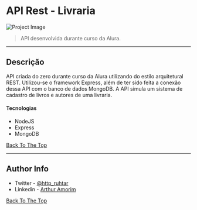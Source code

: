 # API Rest - Livraria

![Project Image](https://media.istockphoto.com/photos/books-stacked-on-table-at-bookstore-picture-id120004828?k=20&m=120004828&s=612x612&w=0&h=3Id1rv7HDuCY4aOIas4SGK3yJ_3uJoTQPE35B8i3kwE=)

> API desenvolvida durante curso da Alura.

---

## Descrição

API criada do zero durante curso da Alura utilizando do estilo arquitetural REST. Utilizou-se o framework Express, além de ter sido feita a conexão dessa API com o banco de dados MongoDB. A API simula um sistema de cadastro de livros e autores de uma livraria. 

#### Tecnologias

- NodeJS
- Express
- MongoDB

[Back To The Top](#read-me-template)

---


## Author Info

- Twitter - [@http_ruhtar](https://twitter.com/http_ruhtar)
- Linkedin - [Arthur Amorim](https://www.linkedin.com/in/arthur-amorim-bs/)

[Back To The Top](#read-me-template)

